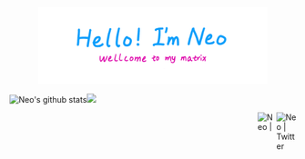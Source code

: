 <p align="center"><img width="80%" src="./assets/welcome-header.png" /></p>

<img aligin="" height="137px" src="https://github-readme-stats.vercel.app/api?username=neo1121&bg_color=9BFC8E,99F797,98EFA7,96E5BD,93DCCD,91D3E0,8FC9F2,8EC5FC&theme=graywhite&hide_title=false&hide_border=true&show_icons=true&include_all_commits=false&count_private=true&hide=prs,contribs" alt="Neo's github stats" /><img aligin="" height="137px" src="https://github-readme-stats.vercel.app/api/top-langs/?username=neo1121&layout=compact&theme=graywhite&bg_color=8EC5FC,A1C4FC,AAC4FB,B3C4FC,BEC4FC,C6C4FC,CDC4FC,E0C3FC&hide_border=true" />

<a href="https://twitter.com/hv_z00">
  <img align="right" alt="Neo | Twitter" width="35px" src="https://raw.githubusercontent.com/anuraghazra/anuraghazra/master/assets/twitter.svg" />
</a>
<a href="https://leetcode-cn.com/u/neohv/">
  <img align="right" alt="Neo | LeetCode" width="33px" height="33px" src="https://static.leetcode-cn.com/cn-mono-assets/production/assets/favicon-32x32.cca5dc2d.png" />
</a>
